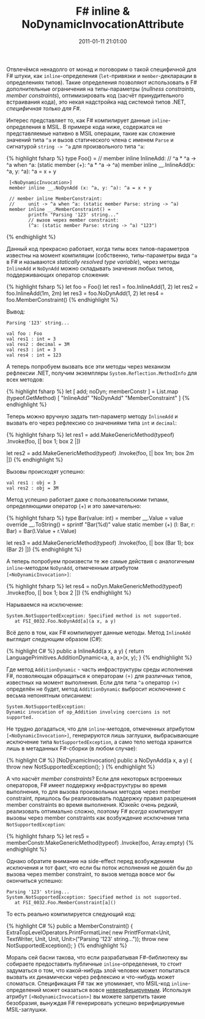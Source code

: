 ﻿---
layout: post
title: "F# inline & NoDynamicInvocationAttribute"
date: 2011-01-11 21:01:00
categories: 2700039671
tags: fsharp inline nodynamicinvocation generics reflection peverify csharp
---
Отвлечёмся ненадолго от монад и поговорим о такой специфичной для F# штуки, как `inline`-определения (`let`-привязки и `member`-декларации в определениях типов). Такие определения позволяют использовать в F# дополнительные ограничения на типы-параметры (*nullness constraints*, *member constraints*), оптимизировать код (засчёт принудительного встраивания кода), это некая надстройка над системой типов .NET, *специфичная только для F#*.

Интерес представляет то, как F# компилирует данные `inline`-определения в MSIL. В примере кода ниже, содержатся не представляемые нативно в MSIL операции, такие как сложение значений типа `^a` и вызов статического члена с именем `Parse` и сигнатурой `string -> ^a` для произвольного типа `^a`:

{% highlight fsharp %}
type Foo() =
     // member inline InlineAdd:
     //     ^a * ^a -> ^a when ^a: (static member (+): ^a * ^a -> ^a)
     member inline __.InlineAdd(x: ^a, y: ^a): ^a = x + y

     [<NoDynamicInvocation>]
     member inline __.NoDynAdd (x: ^a, y: ^a): ^a = x + y

     // member inline MemberConstraint:
     //     unit -> ^a when ^a: (static member Parse: string -> ^a)
     member inline __.MemberConstraint() =
            printfn "Parsing '123' string..."
            // вызов через member constraint:
            (^a: (static member Parse: string -> ^a) "123")
{% endhighlight %}

Данный код прекрасно работает, когда типы всех типов-параметров известны на момент компиляции (собственно, типы-параметры вида `^a` в F# и называются *statically resolved type variable*), через методы `InlineAdd` и `NoDynAdd` можно складывать значения любых типов, поддерживающих оператор сложения:

{% highlight fsharp %}
let foo = Foo()
let res1 = foo.InlineAdd(1, 2)
let res2 = foo.InlineAdd(1m, 2m)
let res3 = foo.NoDynAdd(1, 2)
let res4 = foo.MemberConstraint<int>()
{% endhighlight %}

Вывод:

```
Parsing '123' string...

val foo : Foo
val res1 : int = 3
val res2 : decimal = 3M
val res3 : int = 3
val res4 : int = 123
```
А теперь попробуем вызвать все эти методы через механизм рефлексии .NET, получим экземпляры `System.Reflection.MethodInfo` для всех методов:

{% highlight fsharp %}
let [ add; noDyn; memberConstr ] =
    List.map (typeof<Foo>.GetMethod) [ "InlineAdd"
                                       "NoDynAdd"
                                       "MemberConstraint" ]
{% endhighlight %}

Теперь можно вручную задать тип-параметр методу `InlineAdd` и вызвать его через рефлексию со значениями типа `int` и `decimal`:

{% highlight fsharp %}
let res1 = add.MakeGenericMethod(typeof<int>)
              .Invoke(foo, [| box 1; box 2 |])

let res2 = add.MakeGenericMethod(typeof<decimal>)
              .Invoke(foo, [| box 1m; box 2m |])
{% endhighlight %}

Вызовы происходят успешно:

```
val res1 : obj = 3
val res2 : obj = 3M
```
Метод успешно работает даже с пользовательскими типами, определяющими оператор (+) и это замечательно:

{% highlight fsharp %}
type Bar(value: int) =
     member __.Value = value
     override __.ToString() = sprintf "Bar(%d)" value
     static member (+) (l: Bar, r: Bar) = Bar(l.Value + r.Value)

let res3 = add.MakeGenericMethod(typeof<Bar>)
              .Invoke(foo, [| box (Bar 1); box (Bar 2) |])
{% endhighlight %}

А теперь попробуем произвести те же самые действия с аналогичным `inline`-методом `NoDynAdd`, отмеченным атрибутом `[<NoDynamicInvocation>]`:

{% highlight fsharp %}
let res4 = noDyn.MakeGenericMethod(typeof<int>)
                .Invoke(foo, [| box 1; box 2 |])
{% endhighlight %}

Нарываемся на исключение:

```
System.NotSupportedException: Specified method is not supported.
   at FSI_0032.Foo.NoDynAdd[a](a x, a y)
```
Всё дело в том, как F# компилирует данные методы. Метод `InlineAdd` выглядит следующим образом (C#):

{% highlight C# %}
public a InlineAdd<a>(a x, a y)
{
    return LanguagePrimitives.AdditionDynamic<a, a, a>(x, y);
}
{% endhighlight %}

Где метод `AdditionDynamic` - часть инфраструктуры среды исполнения F#, позволяющая обращаться к операторам `(+)` для различных типов, известных на момент выполнения. Если для типа `^a` оператор `(+)` определён не будет, метод `AdditionDynamic` выбросит исключение с весьма непонятным описанием:

```
System.NotSupportedException:
Dynamic invocation of op_Addition involving coercions is not supported.
```
Не трудно догадаться, что для `inline`-методов, отмеченных атрибутом `[<NoDynamicInvocation>]`, генерируются лишь заглушки, выбрасывающие исключение типа `NotSupportedException`, а само тело метода хранится лишь в метаданных F#-сборки (в любом случае):

{% highlight C# %}
[NoDynamicInvocation]
public a NoDynAdd<a>(a x, a y)
{
    throw new NotSupportedException();
}
{% endhighlight %}

А что насчёт *member constraints*? Если для некоторых встроенных операторов, F# имеет поддержку инфраструктуры во время выполнения, то для вызова произвольных методов через member constraint, пришлось бы реализовывать поддержку правил разрешения member constraints во время выполнения. Юзкейс очень редкий, реализовать оптимально сложно, поэтому F# *всегда* компилирует вызовы через member constraints как возбуждение исключения типа `NotSupportedException`:

{% highlight fsharp %}
let res5 = memberConstr.MakeGenericMethod(typeof<int>)
                       .Invoke(foo, Array.empty)
{% endhighlight %}

Однако обратите внимание на side-effect перед возбуждением исключения и тот факт, что если бы поток исполнения не дошёл бы до вызова через member constraint, то вызов метода вовсе мог бы окончиться успешно:

```
Parsing '123' string...
System.NotSupportedException: Specified method is not supported.
   at FSI_0032.Foo.MemberConstraint[a]()
```
То есть реально компилируется следующий код:

{% highlight C# %}
public a MemberConstraint<a>()
{
    ExtraTopLevelOperators.PrintFormatLine<Unit>(
        new PrintfFormat<Unit, TextWriter, Unit, Unit, Unit>("Parsing '123' string..."));
    throw new NotSupportedException();
}
{% endhighlight %}

Мораль сей басни такова, что если разрабатывая F#-библиотеку вы собираете предоставить публичные `inline`-определения, то стоит задуматься о том, что какой-нибудь злой человек может попытаться вызвать их динамически через рефлексию и что-нибудь может сломаться. Спецификация F# так же упоминает, что MSIL-код `inline`-определений может оказаться вовсе [неверифицируемым](http://www.google.com/search?hl=en&source=hp&biw=1574&bih=913&q=PEVerify&aq=f&aqi=g5g-v5&aql=&oq=&gs_rfai=). Используя атрибут `[<NoDynamicInvocation>]` вы можете запретить такие безобразия, вынуждая F# генерировать успешно верифицируемые MSIL-заглушки.